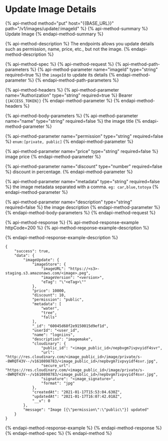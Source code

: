 # Update Image Details

{% api-method method="put" host="{{BASE\_URL}}" path="/v1/images/update/:imageId" %}
{% api-method-summary %}
Update Image 
{% endapi-method-summary %}

{% api-method-description %}
The endpoints allows you update details such as permission, name, price, etc., but not the image.
{% endapi-method-description %}

{% api-method-spec %}
{% api-method-request %}
{% api-method-path-parameters %}
{% api-method-parameter name="imageId" type="string" required=true %}
the `imageId` to update its details
{% endapi-method-parameter %}
{% endapi-method-path-parameters %}

{% api-method-headers %}
{% api-method-parameter name="Authorization" type="string" required=true %}
Bearer `{{ACCESS_TOKEN}}`
{% endapi-method-parameter %}
{% endapi-method-headers %}

{% api-method-body-parameters %}
{% api-method-parameter name="name" type="string" required=false %}
the image title
{% endapi-method-parameter %}

{% api-method-parameter name="permission" type="string" required=false %}
`enum:[private, public]`
{% endapi-method-parameter %}

{% api-method-parameter name="price" type="string" required=false %}
image price
{% endapi-method-parameter %}

{% api-method-parameter name="discount" type="number" required=false %}
discount in percentage.
{% endapi-method-parameter %}

{% api-method-parameter name="metadata" type="string" required=false %}
the image metadata separated with a comma. `eg: car,blue,totoya`
{% endapi-method-parameter %}

{% api-method-parameter name="description" type="string" required=false %}
the image description
{% endapi-method-parameter %}
{% endapi-method-body-parameters %}
{% endapi-method-request %}

{% api-method-response %}
{% api-method-response-example httpCode=200 %}
{% api-method-response-example-description %}

{% endapi-method-response-example-description %}

```
{
    "success": true,
    "data": {
        "imageUpdate": {
            "imageStore": {
                "imageURL": "https://<s3>-staging.s3.amazonaws.com/<image>.peg",
                "imageVersion": "<version>",
                "eTag": "\"<eTag>\""
            },
            "price": 10000,
            "discount": 10,
            "permission": "public",
            "metadata": [
                "water",
                "tree",
                "falls"
            ],
            "_id": "60045d60f2e9150015d9ef1d",
            "userId": "<user_id",
            "name": "logniins",
            "description": "imagemake",
            "cloudinary": {
                "public_id": "<image_public_id>/nepbvgm7ivpvyidf4svr",
                "url": "http://res.cloudinary.com/<image_public_id>/image/private/s--8WRQT43V--/v1610898783/<image_public_id>/nepbvgm7ivpvyidf4svr.jpg",
                "secure_url": "https://res.cloudinary.com/<image_public_id>/image/private/s--8WRQT43V--/v1610898783/<image_public_id>/nepbvgm7ivpvyidf4svr.jpg",
                "signature": "<image_signature>",
                "format": "jpg"
            },
            "createdAt": "2021-01-17T15:53:04.630Z",
            "updatedAt": "2021-01-17T16:07:42.018Z",
            "__v": 0
        },
        "message": "Image [{\"permission\":\"public\"}] updated"
    }
}
```
{% endapi-method-response-example %}
{% endapi-method-response %}
{% endapi-method-spec %}
{% endapi-method %}



